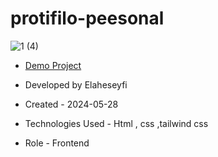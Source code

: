 # protifilo-peesonal


![1 (4)](https://github.com/ElaheSeyfi/protifilo-peesonal/assets/155986797/6eb32e60-8128-48ab-ae87-42013a78480f)

- [Demo Project](https://elaheseyfi.github.io/protifilo-peesonal/)

- Developed by Elaheseyfi

- Created - 2024-05-28

- Technologies Used - Html , css ,tailwind css

- Role - Frontend
